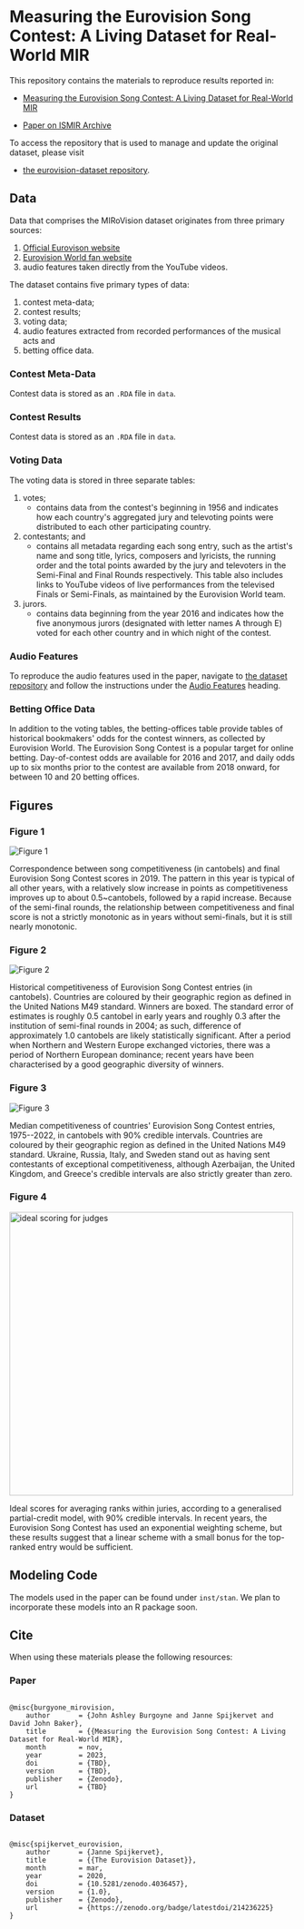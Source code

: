 # Measuring the Eurovision Song Contest: A Living Dataset for Real-World MIR

This repository contains the materials to reproduce results reported in:

* [Measuring the Eurovision Song Contest: A Living Dataset for Real-World MIR](https://ismir2023program.ismir.net/poster_276.html)

* [Paper on ISMIR Archive](https://archives.ismir.net/ismir2023/paper/000097.pdf)

To access the repository that is used to manage and update the original dataset, please visit 

* [the eurovision-dataset repository](https://github.com/Spijkervet/eurovision-dataset).


## Data 

Data that comprises the MIRoVision dataset originates from three primary sources:

1. [Official Eurovison website](https://eurovision.tv/)
2. [Eurovision World fan website](https://eurovisionworld.com)
3. audio features taken directly from the YouTube videos.

The dataset contains five primary types of data: 

1. contest meta-data; 
2. contest results; 
3. voting data; 
4. audio features extracted from recorded performances of the musical acts and 
5. betting office data.

### Contest Meta-Data

Contest data is stored as an `.RDA` file in `data`.

### Contest Results

Contest data is stored as an `.RDA` file in `data`.

### Voting Data

The voting data is stored in three separate tables:

1. votes; 
    - contains data from the contest's beginning in 1956 and indicates how each country's aggregated jury and televoting points were distributed to each other participating country.
2. contestants; and 
    - contains all metadata regarding each song entry, such as the artist's name and song title, lyrics, composers and lyricists, the running order and the total points awarded by the jury and televoters in the Semi-Final and Final Rounds respectively. This table also includes links to YouTube videos of live performances from the televised Finals or Semi-Finals, as maintained by the Eurovision World team.
3. jurors.
    - contains data beginning from the year 2016 and indicates how the five anonymous jurors (designated with letter names A through E) voted for each other country and in which night of the contest.

### Audio Features 

To reproduce the audio features used in the paper, navigate to [the dataset repository](https://github.com/Spijkervet/eurovision-dataset) and follow the instructions under the [Audio Features](https://github.com/Spijkervet/eurovision-dataset#audio-features) heading.  

### Betting Office Data

In addition to the voting tables, the betting-offices table provide tables of historical bookmakers' odds for the contest winners, as collected by Eurovision World.
The Eurovision Song Contest is a popular target for online betting.
Day-of-contest odds are available for 2016 and 2017, and daily odds up to six months prior to the contest are available from 2018 onward, for between 10 and 20 betting offices.

## Figures

### Figure 1

![Figure 1](figures/figure1.png)

Correspondence between song competitiveness (in cantobels) and final Eurovision Song Contest scores in 2019. The pattern in this year is typical of all other years, with a relatively slow increase in points as competitiveness improves up to about 0.5~cantobels, followed by a rapid increase. Because of the semi-final rounds, the relationship between competitiveness and final score is not a strictly monotonic as in years without semi-finals, but it is still nearly monotonic.

### Figure 2

![Figure 2](figures/figure2.png)

Historical competitiveness of Eurovision Song Contest entries (in cantobels). Countries are coloured by their geographic region as defined in the United Nations M49 standard. Winners are boxed. The standard error of estimates is roughly 0.5 cantobel in early years and roughly 0.3 after the institution of semi-final rounds in 2004; as such, difference of approximately 1.0 cantobels are likely statistically significant. After a period when Northern and Western Europe exchanged victories, there was a period of Northern European dominance; recent years have been characterised by a good geographic diversity of winners.

### Figure 3

![Figure 3](figures/figure3.png)

Median competitiveness of countries' Eurovision Song Contest entries, 1975--2022, in cantobels with 90% credible intervals.
Countries are coloured by their geographic region as defined in the United Nations M49 standard.
Ukraine, Russia, Italy, and Sweden stand out as having sent contestants of exceptional competitiveness, although Azerbaijan, the United Kingdom, and Greece's credible intervals are also strictly greater than zero.

### Figure 4

<img src="figures/figure4.png" alt="ideal scoring for judges" width="500"/>

Ideal scores for averaging ranks within juries, according to a generalised partial-credit model, with 90% credible intervals. In recent years, the Eurovision Song Contest has used an exponential weighting scheme, but these results suggest that a linear scheme with a small bonus for the top-ranked entry would be sufficient.

## Modeling Code

The models used in the paper can be found under `inst/stan`. We plan to incorporate these models into an R package soon. 

## Cite

When using these materials please the following resources:

### Paper

```

@misc{burgyone_mirovision,
    author       = {John Ashley Burgoyne and Janne Spijkervet and David John Baker},
    title        = {{Measuring the Eurovision Song Contest: A Living Dataset for Real-World MIR},
    month        = nov,
    year         = 2023,
    doi          = {TBD},
    version      = {TBD},
    publisher    = {Zenodo},
    url          = {TBD}
}

```

### Dataset

```

@misc{spijkervet_eurovision,
    author       = {Janne Spijkervet},
    title        = {{The Eurovision Dataset}},
    month        = mar,
    year         = 2020,
    doi          = {10.5281/zenodo.4036457},
    version      = {1.0},
    publisher    = {Zenodo},
    url          = {https://zenodo.org/badge/latestdoi/214236225}
}

```

